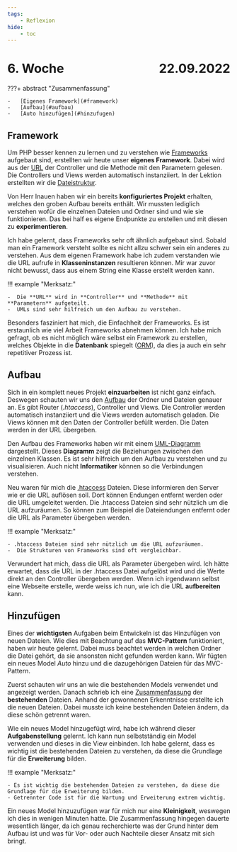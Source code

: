 ```yaml
---
tags:
    - Reflexion
hide:
    - toc
---
```


# 6. Woche <span style="float:right">22.09.2022</span>

???+ abstract "Zusammenfassung"

    -   [Eigenes Framework](#framework)
    -   [Aufbau](#aufbau)
    -   [Auto hinzufügen](#hinzufugen)

## Framework

Um PHP besser kennen zu lernen und zu verstehen wie [Frameworks](../PHP/Framework/Aufbau.md) aufgebaut sind, erstellten wir heute unser **eigenes Framework**. Dabei wird aus der [URL](../PHP/Framework/Aufbau.md#url-aufbau) der Controller und die Methode mit den Parametern gelesen. Die Controllers und Views werden automatisch instanziiert. In der Lektion erstellten wir die [Dateistruktur](../PHP/Framework/Aufbau.md#ordnerstruktur).

Von Herr Inauen haben wir ein bereits **konfiguriertes Projekt** erhalten, welches den groben Aufbau bereits enthält. Wir mussten lediglich verstehen wofür die einzelnen Dateien und Ordner sind und wie sie funktionieren. Das bei half es eigene Endpunkte zu erstellen und mit diesen zu **experimentieren**.

Ich habe gelernt, dass Frameworks sehr oft ähnlich aufgebaut sind. Sobald man ein Framework versteht sollte es nicht allzu schwer sein ein anderes zu verstehen. Aus dem eigenen Framework habe ich zudem verstanden wie die URL aufrufe in **Klasseninstanzen** resultieren können. Mir war zuvor nicht bewusst, dass aus einem String eine Klasse erstellt werden kann.

!!! example "Merksatz:"

    -  Die **URL** wird in **Controller** und **Methode** mit **Parametern** aufgeteilt.
    -  UMLs sind sehr hilfreich um den Aufbau zu verstehen.

Besonders fasziniert hat mich, die Einfachheit der Frameworks. Es ist erstaunlich wie viel Arbeit Frameworks abnehmen können. Ich habe mich gefragt, ob es nicht möglich wäre selbst ein Framework zu erstellen, welches Objekte in die **Datenbank** spiegelt ([ORM](https://stackoverflow.com/a/1279678)), da dies ja auch ein sehr repetitiver Prozess ist.

## Aufbau

Sich in ein komplett neues Projekt **einzuarbeiten** ist nicht ganz einfach. Deswegen schauten wir uns den [Aufbau](../PHP/Framework/Aufbau.md) der Ordner und Dateien genauer an. Es gibt Router (_.htaccess_), Controller und Views. Die Controller werden automatisch instanziiert und die Views werden automatisch geladen. Die Views können mit den Daten der Controller befüllt werden. Die Daten werden in der URL übergeben.

Den Aufbau des Frameworks haben wir mit einem [UML-Diagramm](../PHP/Framework/UML/Klassen.puml) dargestellt. Dieses **Diagramm** zeigt die Beziehungen zwischen den einzelnen Klassen. Es ist sehr hilfreich um den Aufbau zu verstehen und zu visualisieren. Auch nicht **Informatiker** können so die Verbindungen verstehen.

Neu waren für mich die [.htaccess](https://httpd.apache.org/docs/current/howto/htaccess.html) Dateien. Diese informieren den Server wie er die URL auflösen soll. Dort können Endungen entfernt werden oder die URL umgeleitet werden. Die .htaccess Dateien sind sehr nützlich um die URL aufzuräumen. So können zum Beispiel die Dateiendungen entfernt oder die URL als Parameter übergeben werden.

!!! example "Merksatz:"

    - .htaccess Dateien sind sehr nützlich um die URL aufzuräumen.
    -  Die Strukturen von Frameworks sind oft vergleichbar.

Verwundert hat mich, dass die URL als Parameter übergeben wird. Ich hätte erwartet, dass die URL in der .htaccess Datei aufgelöst wird und die Werte direkt an den Controller übergeben werden. Wenn ich irgendwann selbst eine Webseite erstelle, werde weiss ich nun, wie ich die URL **aufbereiten** kann.

## Hinzufügen

Eines der **wichtigsten** Aufgaben beim Entwickeln ist das Hinzufügen von neuen Dateien. Wie dies mit Beachtung auf das **MVC-Pattern** funktioniert, haben wir heute gelernt. Dabei muss beachtet werden in welchen Ordner die Datei gehört, da sie ansonsten nicht gefunden werden kann. Wir fügten ein neues Model _Auto_ hinzu und die dazugehörigen Dateien für das MVC-Pattern.

Zuerst schauten wir uns an wie die bestehenden Models verwendet und angezeigt werden. Danach schrieb ich eine [Zusammenfassung](../PHP/Framework/Hinzuf%C3%BCgen.md) der **bestehenden** Dateien. Anhand der gewonnenen Erkenntnisse erstellte ich die neuen Dateien. Dabei musste ich keine bestehenden Dateien ändern, da diese schön getrennt waren.

Wie ein neues Model hinzugefügt wird, habe ich während dieser **Aufgabenstellung** gelernt. Ich kann nun selbstständig ein Model verwenden und dieses in die View einbinden. Ich habe gelernt, dass es wichtig ist die bestehenden Dateien zu verstehen, da diese die Grundlage für die **Erweiterung** bilden.

!!! example "Merksatz:"

    - Es ist wichtig die bestehenden Dateien zu verstehen, da diese die Grundlage für die Erweiterung bilden.
    - Getrennter Code ist für die Wartung und Erweiterung extrem wichtig.

Ein neues Model hinzuzufügen war für mich nur eine **Kleinigkeit**, weswegen ich dies in wenigen Minuten hatte. Die Zusammenfassung hingegen dauerte wesentlich länger, da ich genau recherchierte was der Grund hinter dem Aufbau ist und was für Vor- oder auch Nachteile dieser Ansatz mit sich bringt.
